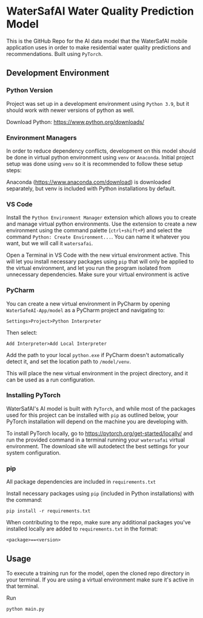 # WaterSafAI Water Quality Prediction Model

This is the GitHub Repo for the AI data model that the WaterSafAI mobile application uses in order to make residential
water quality predictions and recommendations. Built using `PyTorch`.

## Development Environment
### Python Version
Project was set up in a development environment using `Python 3.9`, but it should work with newer versions of python as well.

Download Python: https://www.python.org/downloads/

### Environment Managers
In order to reduce dependency conflicts, development on this model should be done in virtual python environment using `venv`
or `Anaconda`. Initial project setup was done using `venv` so it is recommended to follow these setup steps:

Anaconda (https://www.anaconda.com/download) is downloaded separately, but venv is included with Python installations by default.

### VS Code
Install the `Python Environment Manager` extension which allows you to create and manage virtual python environments. Use
the extension to create a new environment using the command palette (`ctrl+shift+P`) and select the command 
`Python: Create Environment...`. You can name it whatever you want, but we will call it `watersafai`.

Open a Terminal in VS Code with the new virtual environment active. This will let you install necessary packages using
`pip` that will only be applied to the virtual environment, and let you run the program isolated from unnecessary dependencies.
Make sure your virtual environment is active

### PyCharm
You can create a new virtual environment in PyCharm by opening `WaterSafeAI-App/model` as a PyCharm project and navigating to:

`Settings>Project>Python Interpreter` 

Then select:

`Add Interpreter>Add Local Interpreter`

Add the path to your local `python.exe` if PyCharm doesn't automatically detect it, and set the location path to `/model/venv`.

This will place the new virtual environment in the project directory, and it can be used as a run configuration.

### Installing PyTorch
WaterSafAI's AI model is built with `PyTorch`, and while most of the packages used for this project can be installed with
`pip` as outlined below, your PyTorch installation will depend on the machine you are developing with. 

To install PyTorch locally, go to https://pytorch.org/get-started/locally/ and run the provided command in a terminal 
running your `watersafai` virtual environment. The download site will autodetect the best settings for your system 
configuration.

### pip
All package dependencies are included in `requirements.txt`

Install necessary packages using `pip` (included in Python installations) with the command:

```
pip install -r requirements.txt
```

When contributing to the repo, make sure any additional packages you've installed locally are added to `requirements.txt`
in the format:
```
<package>==<version>
```

## Usage

To execute a training run for the model, open the cloned repo directory in your terminal. If you are using a virtual 
environment make sure it's active in that terminal.

Run

``` 
python main.py
```
